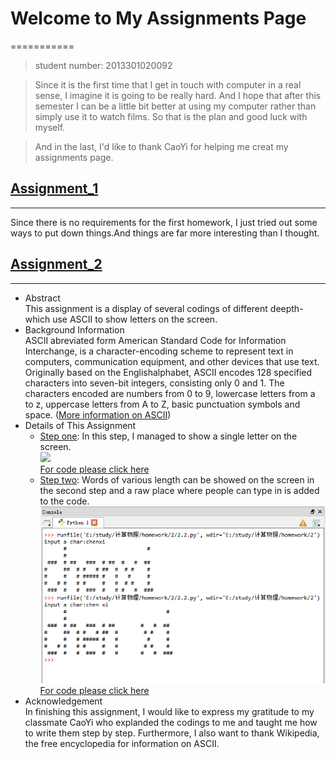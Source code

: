 # Welcome to My Assignments Page
===========
>student number: 2013301020092<br>


>Since it is the first time that I get in touch with computer in a real sense, I imagine it is going to be really hard.
And I hope that after this semester I can be a little bit better at using my computer rather than simply use it to watch films. 
So that is the plan and good luck with myself.<br>


>And in the last, I'd like to thank CaoYi for helping me creat my assignments page.


## [Assignment_1](https://github.com/ChenXi19/hello-world/blob/master/README.md)
---
Since there is no requirements for the first homework, I just tried out some ways to put down things.And things are far
more interesting than I thought.

## [Assignment_2](https://github.com/ChenXi19/computational_physics_assignments_2013301020092/blob/master/2.1.py)
---
* Abstract <br>
This assignment is a display of several codings of different deepth-which use ASCII to show letters on the screen.
* Background Information <br>
ASCII abreviated form American Standard Code for Information Interchange, is a character-encoding scheme to represent text in computers, communication equipment, and other devices that use text. Originally based on the Englishalphabet, ASCII encodes 128 specified characters into seven-bit integers, consisting only 0 and 1. The characters encoded are numbers from 0 to 9, lowercase letters from a to z, uppercase letters from A to Z, basic punctuation symbols and space. ([More information on ASCII](https://en.wikipedia.org/wiki/ASCII))
* Details of This Assignment <br>
  * [Step one](https://github.com/ChenXi19/computational_physics_assignments_2013301020092/blob/master/2.1.py): In this step, I managed to show a single letter on the screen.<br>
![](https://raw.githubusercontent.com/ChenXi19/computational_physics_assignments_2013301020092/master/1%E5%9B%BE.png)<br>
[For code please click here](https://github.com/ChenXi19/computational_physics_assignments_2013301020092/blob/master/2.1.py)
  * [Step two](https://github.com/ChenXi19/computational_physics_assignments_2013301020092/blob/master/2.2.py): Words of various length can be showed on the screen in the second step and a raw place where people can type in is added to the code. <br>
![](https://raw.githubusercontent.com/ChenXi19/computational_physics_assignments_2013301020092/master/2.png)<br>
[For code please click here](https://github.com/ChenXi19/computational_physics_assignments_2013301020092/blob/master/2.2.py)
* Acknowledgement <br>
In finishing this assignment, I would like to express my gratitude to my classmate CaoYi who explanded the codings to me and taught me how to write them step by step. Furthermore, I also want to thank Wikipedia, the free encyclopedia for information on ASCII.
